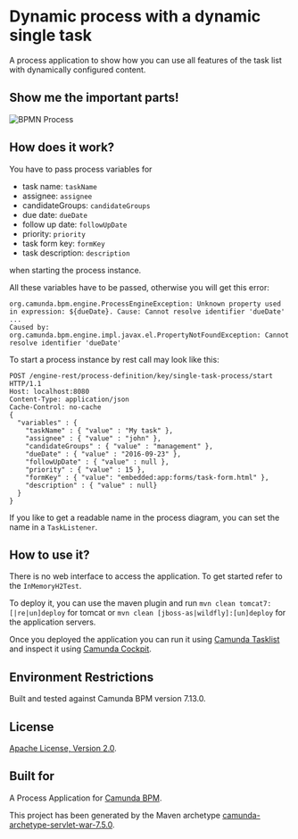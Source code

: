 # Dynamic process with a dynamic single task 

A process application to show how you can use all features of the task list with dynamically configured content.

## Show me the important parts!
![BPMN Process](src/main/resources/single-task-process.png)

## How does it work?

You have to pass process variables for 
- task name: `taskName`
- assignee: `assignee`
- candidateGroups: `candidateGroups`
- due date: `dueDate`
- follow up date: `followUpDate`
- priority: `priority`
- task form key: `formKey`
- task description: `description`

when starting the process instance.

All these variables have to be passed, otherwise you will get this error:

    org.camunda.bpm.engine.ProcessEngineException: Unknown property used in expression: ${dueDate}. Cause: Cannot resolve identifier 'dueDate'
    ...
    Caused by: org.camunda.bpm.engine.impl.javax.el.PropertyNotFoundException: Cannot resolve identifier 'dueDate'

To start a process instance by rest call may look like this:


    POST /engine-rest/process-definition/key/single-task-process/start HTTP/1.1
    Host: localhost:8080
    Content-Type: application/json
    Cache-Control: no-cache
    {
      "variables" : {
        "taskName" : { "value" : "My task" },
        "assignee" : { "value" : "john" },
        "candidateGroups" : { "value" : "management" },
        "dueDate" : { "value" : "2016-09-23" },
        "followUpDate" : { "value" : null },
        "priority" : { "value" : 15 },
        "formKey" : { "value": "embedded:app:forms/task-form.html" },
        "description" : { "value" : null}
      }
    }

If you like to get a readable name in the process diagram, you can set the name in a `TaskListener`. 


## How to use it?
There is no web interface to access the application.
To get started refer to the `InMemoryH2Test`.

To deploy it, you can use the maven plugin and run `mvn clean tomcat7:[|re|un]deploy` for tomcat or
`mvn clean [jboss-as|wildfly]:[un]deploy` for the application servers.

Once you deployed the application you can run it using
[Camunda Tasklist](http://docs.camunda.org/latest/guides/user-guide/#tasklist)
and inspect it using
[Camunda Cockpit](http://docs.camunda.org/latest/guides/user-guide/#cockpit).

## Environment Restrictions
Built and tested against Camunda BPM version 7.13.0.

## License
[Apache License, Version 2.0](http://www.apache.org/licenses/LICENSE-2.0).

## Built for

A Process Application for [Camunda BPM](http://docs.camunda.org).

This project has been generated by the Maven archetype
[camunda-archetype-servlet-war-7.5.0](http://docs.camunda.org/latest/guides/user-guide/#process-applications-maven-project-templates-archetypes).

<!-- HTML snippet for index page
  <tr>
    <td><img src="snippets/single-task-process/src/main/resources/single-task-process.png" width="100"></td>
    <td><a href="snippets/single-task-process">Dynamic single task process</a></td>
    <td>A highly configurable process to get toDo items into your task list</td>
  </tr>
-->
<!-- Tweet
New @CamundaBPM example: Camunda BPM Process Application - A Process Application for [Camunda BPM](http://docs.camunda.org). https://github.com/camunda/camunda-consulting/tree/master/snippets/single-task-process
-->